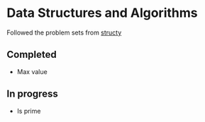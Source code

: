 # Data Structures and Algorithms

Followed the problem sets from [structy](https://structy.net/) 

## Completed
- Max value

## In progress
- Is prime 
